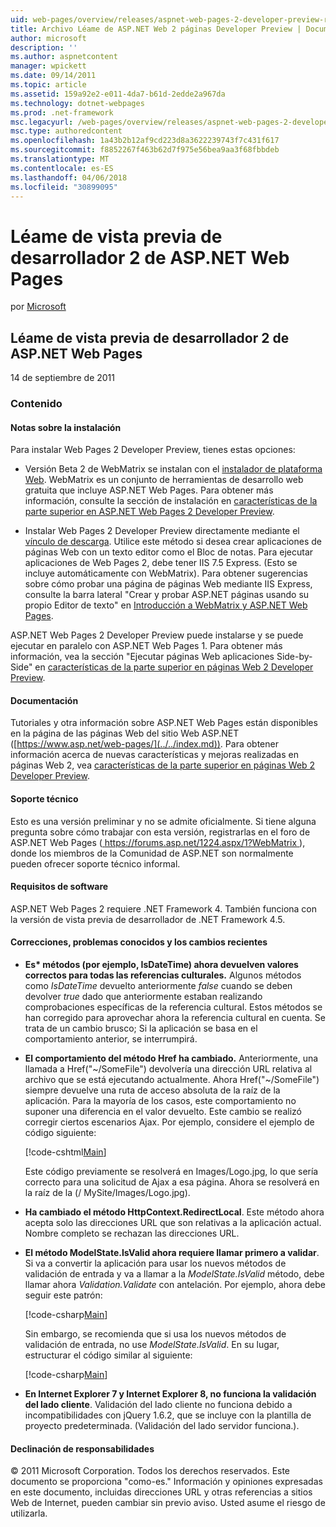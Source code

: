 ```yaml
---
uid: web-pages/overview/releases/aspnet-web-pages-2-developer-preview-readme
title: Archivo Léame de ASP.NET Web 2 páginas Developer Preview | Documentos de Microsoft
author: microsoft
description: ''
ms.author: aspnetcontent
manager: wpickett
ms.date: 09/14/2011
ms.topic: article
ms.assetid: 159a92e2-e011-4da7-b61d-2edde2a967da
ms.technology: dotnet-webpages
ms.prod: .net-framework
msc.legacyurl: /web-pages/overview/releases/aspnet-web-pages-2-developer-preview-readme
msc.type: authoredcontent
ms.openlocfilehash: 1a43b2b12af9cd223d8a3622239743f7c431f617
ms.sourcegitcommit: f8852267f463b62d7f975e56bea9aa3f68fbbdeb
ms.translationtype: MT
ms.contentlocale: es-ES
ms.lasthandoff: 04/06/2018
ms.locfileid: "30899095"
---
```

<a name="aspnet-web-pages-2-developer-preview-readme"></a>Léame de vista previa de desarrollador 2 de ASP.NET Web Pages
====================
por [Microsoft](https://github.com/microsoft)

## <a name="aspnet-web-pages-2-developer-preview-readme"></a>Léame de vista previa de desarrollador 2 de ASP.NET Web Pages

14 de septiembre de 2011

### <a name="contents"></a>Contenido

#### <a id="_Toc303701284"></a>  Notas sobre la instalación

Para instalar Web Pages 2 Developer Preview, tienes estas opciones:

- Versión Beta 2 de WebMatrix se instalan con el [instalador de plataforma Web](https://go.microsoft.com/fwlink/?LinkId=226883). WebMatrix es un conjunto de herramientas de desarrollo web gratuita que incluye ASP.NET Web Pages. Para obtener más información, consulte la sección de instalación en [características de la parte superior en ASP.NET Web Pages 2 Developer Preview](https://go.microsoft.com/fwlink/?LinkID=227824).

- Instalar Web Pages 2 Developer Preview directamente mediante el [vínculo de descarga](https://go.microsoft.com/fwlink/?LinkID=226335). Utilice este método si desea crear aplicaciones de páginas Web con un texto editor como el Bloc de notas. Para ejecutar aplicaciones de Web Pages 2, debe tener IIS 7.5 Express. (Esto se incluye automáticamente con WebMatrix). Para obtener sugerencias sobre cómo probar una página de páginas Web mediante IIS Express, consulte la barra lateral "Crear y probar ASP.NET páginas usando su propio Editor de texto" en [Introducción a WebMatrix y ASP.NET Web Pages](https://go.microsoft.com/fwlink/?LinkId=202889).

ASP.NET Web Pages 2 Developer Preview puede instalarse y se puede ejecutar en paralelo con ASP.NET Web Pages 1. <a id="a"></a>Para obtener más información, vea la sección "Ejecutar páginas Web aplicaciones Side-by-Side" en [características de la parte superior en páginas Web 2 Developer Preview](https://go.microsoft.com/fwlink/?LinkID=227824).

#### <a id="_Toc303701285"></a>  Documentación

Tutoriales y otra información sobre ASP.NET Web Pages están disponibles en la página de las páginas Web del sitio Web ASP.NET ([https://www.asp.net/web-pages/](../../index.md)). Para obtener información acerca de nuevas características y mejoras realizadas en páginas Web 2, vea [características de la parte superior en páginas Web 2 Developer Preview](https://go.microsoft.com/fwlink/?LinkID=227824).

#### <a id="_Toc303701286"></a>  Soporte técnico

<a id="_Toc209852135"></a><a id="_Toc255833657"></a> Esto es una versión preliminar y no se admite oficialmente. Si tiene alguna pregunta sobre cómo trabajar con esta versión, registrarlas en el foro de ASP.NET Web Pages ([ https://forums.asp.net/1224.aspx/1?WebMatrix ](https://forums.asp.net/1224.aspx/1?WebMatrix) ), donde los miembros de la Comunidad de ASP.NET son normalmente pueden ofrecer soporte técnico informal.

#### <a id="_Toc303701287"></a>  Requisitos de software

ASP.NET Web Pages 2 requiere .NET Framework 4. También funciona con la versión de vista previa de desarrollador de .NET Framework 4.5.

<a id="_Toc303701288"></a><a id="_Breaking_Changes"></a>

#### <a name="fixes-known-issues-and-breaking-changes"></a>Correcciones, problemas conocidos y los cambios recientes

<a id="_Toc224729061"></a><a id="_Toc238051347"></a>

- **Es\* métodos (por ejemplo, IsDateTime) ahora devuelven valores correctos para todas las referencias culturales.** Algunos métodos como *IsDateTime* devuelto anteriormente *false* cuando se deben devolver *true* dado que anteriormente estaban realizando comprobaciones específicas de la referencia cultural. Estos métodos se han corregido para aprovechar ahora la referencia cultural en cuenta. Se trata de un cambio brusco; Si la aplicación se basa en el comportamiento anterior, se interrumpirá.
- **El comportamiento del método Href ha cambiado.** Anteriormente, una llamada a Href("~/SomeFile") devolvería una dirección URL relativa al archivo que se está ejecutando actualmente. Ahora Href("~/SomeFile") siempre devuelve una ruta de acceso absoluta de la raíz de la aplicación. Para la mayoría de los casos, este comportamiento no suponer una diferencia en el valor devuelto. Este cambio se realizó corregir ciertos escenarios Ajax. Por ejemplo, considere el ejemplo de código siguiente: 

    [!code-cshtml[Main](aspnet-web-pages-2-developer-preview-readme/samples/sample1.cshtml)]

    Este código previamente se resolverá en Images/Logo.jpg, lo que sería correcto para una solicitud de Ajax a esa página. Ahora se resolverá en la raíz de la (/ MySite/Images/Logo.jpg).
- **Ha cambiado el método HttpContext.RedirectLocal**. Este método ahora acepta solo las direcciones URL que son relativas a la aplicación actual. Nombre completo se rechazan las direcciones URL.
- **El método ModelState.IsValid ahora requiere llamar primero a validar**. Si va a convertir la aplicación para usar los nuevos métodos de validación de entrada y va a llamar a la *ModelState.IsValid* método, debe llamar ahora *Validation.Validate* con antelación. Por ejemplo, ahora debe seguir este patrón: 

    [!code-csharp[Main](aspnet-web-pages-2-developer-preview-readme/samples/sample2.cs)]

  Sin embargo, se recomienda que si usa los nuevos métodos de validación de entrada, no use *ModelState.IsValid*. En su lugar, estructurar el código similar al siguiente: 

    [!code-csharp[Main](aspnet-web-pages-2-developer-preview-readme/samples/sample3.cs)]
- **En Internet Explorer 7 y Internet Explorer 8, no funciona la validación del lado cliente**. Validación del lado cliente no funciona debido a incompatibilidades con jQuery 1.6.2, que se incluye con la plantilla de proyecto predeterminada. (Validación del lado servidor funciona.).

#### <a id="_Toc303701289"></a>  Declinación de responsabilidades

© 2011 Microsoft Corporation. Todos los derechos reservados. Este documento se proporciona "como-es." Información y opiniones expresadas en este documento, incluidas direcciones URL y otras referencias a sitios Web de Internet, pueden cambiar sin previo aviso. Usted asume el riesgo de utilizarla.
